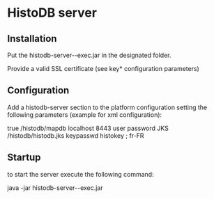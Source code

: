 # HistoDB server

## Installation 
Put the histodb-server-<VERSION>-exec.jar in the designated folder.

Provide a valid SSL certificate (see key* configuration parameters)

## Configuration
Add a histodb-server section to the platform configuration setting the following parameters (example for xml configuration):


<histodb-server>
        <persistent>true</persistent>
        <basedir>/histodb/mapdb</basedir>
		<host>localhost</host>
		<port>8443</port>
		<username>user</username>
		<password>password</password>		
		<keyStoreType>JKS</keyStoreType>
		<keyStore>/histodb/histodb.jks</keyStore>
		<keyStorePassword>keypasswd</keyStorePassword>
		<keyAlias>histokey</keyAlias>
		<separator>;</separator>
		<locale>fr-FR</locale>		
</histodb-server>


## Startup
to start the server execute the following command:

java -jar histodb-server-<VERSION>-exec.jar
